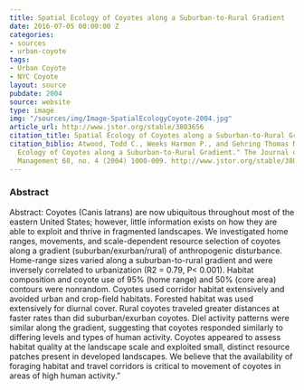 ```yaml
---
title: Spatial Ecology of Coyotes along a Suburban-to-Rural Gradient
date: 2016-07-05 00:00:00 Z
categories:
- sources
- urban-coyote
tags:
- Urban Coyote
- NYC Coyote
layout: source
pubdate: 2004
source: website
type: image
img: "/sources/img/Image-SpatialEcologyCoyote-2004.jpg"
article_url: http://www.jstor.org/stable/3803656
citation_title: Spatial Ecology of Coyotes along a Suburban-to-Rural Gradient
citation_biblio: Atwood, Todd C., Weeks Harmon P., and Gehring Thomas M. "Spatial
  Ecology of Coyotes along a Suburban-to-Rural Gradient." The Journal of Wildlife
  Management 68, no. 4 (2004) 1000-009. http://www.jstor.org/stable/3803656.
---
```


### Abstract
Abstract: Coyotes (Canis latrans) are now ubiquitous throughout most of the eastern United States; however, little information exists on how they are able to exploit and thrive in fragmented landscapes. We investigated home ranges, movements, and scale-dependent resource selection of coyotes along a gradient (suburban/exurban/rural) of anthropogenic disturbance. Home-range sizes varied along a suburban-to-rural gradient and were inversely correlated to urbanization (R2 = 0.79, P< 0.001). Habitat composition and coyote use of 95% (home range) and 50% (core area) contours were nonrandom. Coyotes used corridor habitat extensively and avoided urban and crop-field habitats. Forested habitat was used extensively for diurnal cover. Rural coyotes traveled greater distances at faster rates than did suburban/exurban coyotes. Diel activity patterns were similar along the gradient, suggesting that coyotes responded similarly to differing levels and types of human activity. Coyotes appeared to assess habitat quality at the landscape scale and exploited small, distinct resource patches present in developed landscapes. We believe that the availability of foraging habitat and travel corridors is critical to movement of coyotes in areas of high human activity.”
